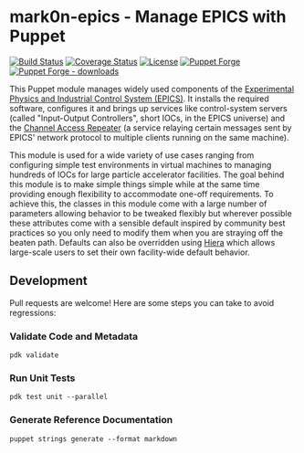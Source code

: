 # mark0n-epics - Manage EPICS with Puppet

[![Build Status](https://travis-ci.com/mark0n/mark0n-epics.svg?branch=main)](https://travis-ci.com/mark0n/mark0n-epics)
[![Coverage Status](https://coveralls.io/repos/github/mark0n/mark0n-epics/badge.svg?branch=main)](https://coveralls.io/github/mark0n/mark0n-epics?branch=main)
[![License](https://img.shields.io/github/license/mark0n/mark0n-epics.svg)](https://github.com/mark0n/mark0n-epics/blob/main/LICENSE)
[![Puppet Forge](https://img.shields.io/puppetforge/v/mark0n/epics.svg)](https://forge.puppetlabs.com/mark0n/epics)
[![Puppet Forge - downloads](https://img.shields.io/puppetforge/dt/mark0n/epics.svg)](https://forge.puppetlabs.com/mark0n/epics)

This Puppet module manages widely used components of the [Experimental Physics
and Industrial Control System (EPICS)](https://epics-controls.org/). It installs
the required software, configures it and brings up services like control-system
servers (called "Input-Output Controllers", short IOCs, in the EPICS universe)
and the [Channel Access Repeater](https://epics.anl.gov/base/R7-0/3-docs/CAref.html#Repeater)
(a service relaying certain messages sent by EPICS' network protocol to multiple
clients running on the same machine).

This module is used for a wide variety of use cases ranging from configuring
simple test environments in virtual machines to managing hundreds of IOCs for
large particle accelerator facilities. The goal behind this module is to make
simple things simple while at the same time providing enough flexibility to
accommodate one-off requirements. To achieve this, the classes in this module
come with a large number of parameters allowing behavior to be tweaked flexibly
but wherever possible these attributes come with a sensible default inspired by
community best practices so you only need to modify them when you are straying
off the beaten path. Defaults can also be overridden using
[Hiera](https://puppet.com/docs/puppet/latest/hiera.html) which allows
large-scale users to set their own facility-wide default behavior.

## Development

Pull requests are welcome! Here are some steps you can take to avoid
regressions:

### Validate Code and Metadata
```
pdk validate
```

### Run Unit Tests
```
pdk test unit --parallel
```

### Generate Reference Documentation
```
puppet strings generate --format markdown
```
